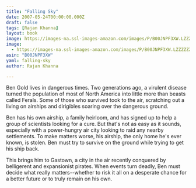```yaml
---
title: "Falling Sky"
date: 2007-05-24T00:00:00.000Z
draft: false
tags: [Rajan Khanna]
layout: book
image: https://images-na.ssl-images-amazon.com/images/P/B00JNPF3XW.LZZZZZZZ.jpg
image: 
  - https://images-na.ssl-images-amazon.com/images/P/B00JNPF3XW.LZZZZZZZ.jpg
asin: "B00JNPF3XW"
yaml: falling-sky
author: Rajan Khanna

---
```


Ben Gold lives in dangerous times. Two generations ago, a virulent disease turned the population of most of North America into little more than beasts called Ferals. Some of those who survived took to the air, scratching out a living on airships and dirigibles soaring over the dangerous ground.   
  
Ben has his own airship, a family heirloom, and has signed up to help a group of scientists looking for a cure. But that's not as easy as it sounds, especially with a power-hungry air city looking to raid any nearby settlements. To make matters worse, his airship, the only home he's ever known, is stolen. Ben must try to survive on the ground while trying to get his ship back.    
  
This brings him to Gastown, a city in the air recently conquered by belligerent and expansionist pirates. When events turn deadly, Ben must decide what really matters--whether to risk it all on a desperate chance for a better future or to truly remain on his own.